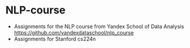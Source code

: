 # NLP-course

- Assignments for the NLP course from Yandex School of Data Analysis https://github.com/yandexdataschool/nlp_course 
- Assignments for Stanford cs224n
